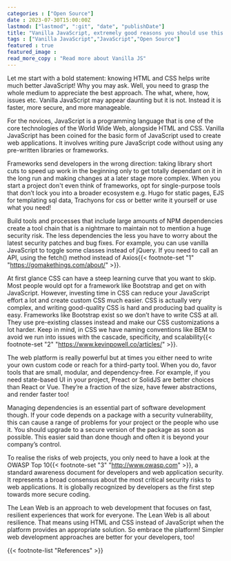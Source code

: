 ```yaml
---
categories : ["Open Source"]
date : 2023-07-30T15:00:00Z
lastmod: ["lastmod", ":git", "date", "publishDate"]
title: "Vanilla JavaScript, extremely good reasons you should use this to create a lean web!"
tags : ["Vanilla JavaScript","JavaScript","Open Source"]
featured : true
featured_image :
read_more_copy : "Read more about Vanilla JS"
---
```


Let me start with a bold statement: knowing HTML and CSS helps write much better JavaScript! Why you may ask.  Well, you need to grasp the whole medium to appreciate the best approach. The what, where, how, issues etc. Vanilla JavaScript may appear daunting but it is not. Instead it is faster, more secure, and more manageable. 

For the novices, JavaScript is a programming language that is one of the core technologies of the World Wide Web, alongside HTML and CSS. Vanilla JavaScript has been coined for the basic form of JavaScript used to create web applications. It involves writing pure JavaScript code without using any pre-written libraries or frameworks. 

Frameworks send developers in the wrong direction: taking library short cuts to speed up work in the beginning only to get totally dependant on it in the long run and making changes at a later stage more complex. When you start a project don't even think of frameworks, opt for single-purpose tools that don’t lock you into a broader ecosystem e.g. Hugo for static pages, EJS for templating sql data, Trachyons for css or better write it yourself or use what you need!

Build tools and processes that include large amounts of NPM dependencies create a tool chain that is a nightmare to maintain not to mention a huge security risk. The less dependencies the less you have to worry about the latest security patches and bug fixes. For example, you can use vanilla JavaScript to toggle some classes instead of jQuery. If you need to call an API, using the fetch() method instead of Axios{{< footnote-set "1" "https://gomakethings.com/about/" >}}. 

At first glance CSS can have a steep learning curve that you want to skip. Most people would opt for a framework like Bootstrap and get on with JavaScript. However, investing time in CSS can reduce your JavaScript effort a lot and create custom CSS much easier. CSS is actually very complex, and writing good-quality CSS is hard and producing bad quality is easy. Frameworks like Bootstrap exist so we don’t have to write CSS at all. They use pre-existing classes instead and make our CSS customizations a lot harder. Keep in mind, in CSS we have naming conventions like BEM to avoid we run into issues with the cascade, specificity, and scalability{{< footnote-set "2" "https://www.kevinpowell.co/articles/" >}}. 

The web platform is really powerful but at times you either need to write your own custom code or reach for a third-party tool. When you do, favor tools that are small, modular, and dependency-free. For example, if you need state-based UI in your project, Preact or SolidJS are better choices than React or Vue. They’re a fraction of the size, have fewer abstractions, and render faster too!

Managing dependencies is an essential part of software development though. If your code depends on a package with a security vulnerability, this can cause a range of problems for your project or the people who use it. You should upgrade to a secure version of the package as soon as possible. This easier said than done though and often it is beyond your company’s control.

To realise the risks of web projects, you only need to have a look at the OWASP Top 10{{< footnote-set "3" "http://www.owasp.com" >}}, a standard awareness document for developers and web application security. It represents a broad consensus about the most critical security risks to web applications. It is globally recognized by developers as the first step towards more secure coding. 

The Lean Web is an approach to web development that focuses on fast, resilient experiences that work for everyone.  The Lean Web is all about resilience. That means using HTML and CSS instead of JavaScript when the platform provides an appropriate solution. So embrace the platform! Simpler web development approaches are better for your developers, too!


{{< footnote-list "References" >}}